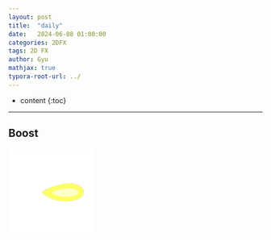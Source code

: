 ```yaml
---
layout: post
title:  "daily"
date:   2024-06-08 01:00:00
categories: 2DFX
tags: 2D FX
author: Gyu
mathjax: true
typora-root-url: ../
---
```


* content
{:toc}

---
## Boost

<img src="/assets/images/2024-06-08-daily/Zero.gif" alt="Zero" style="zoom:33%;" />
